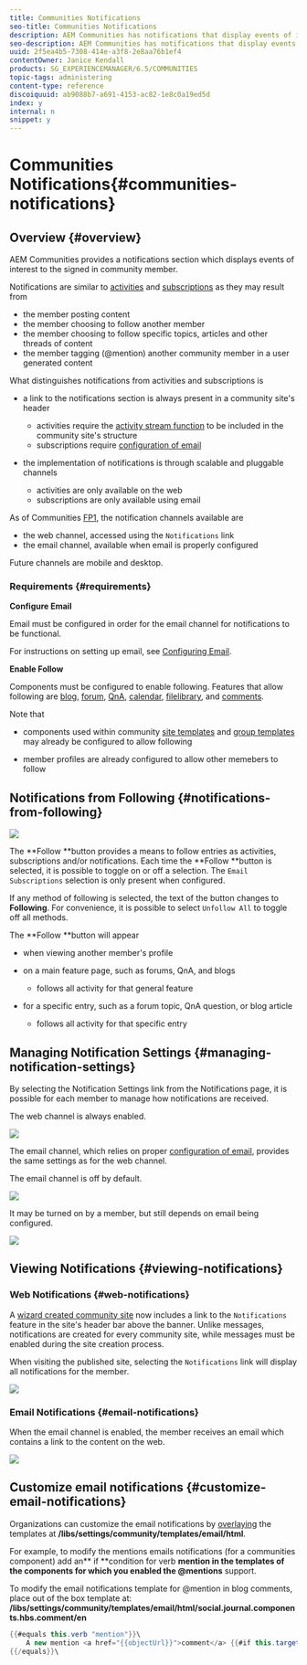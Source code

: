 ```yaml
---
title: Communities Notifications
seo-title: Communities Notifications
description: AEM Communities has notifications that display events of interest to the signed-in community member
seo-description: AEM Communities has notifications that display events of interest to the signed-in community member
uuid: 2f5ea4b5-7308-414e-a3f8-2e8aa76b1ef4
contentOwner: Janice Kendall
products: SG_EXPERIENCEMANAGER/6.5/COMMUNITIES
topic-tags: administering
content-type: reference
discoiquuid: ab9088b7-a691-4153-ac82-1e8c0a19ed5d
index: y
internal: n
snippet: y
---
```


# Communities Notifications{#communities-notifications}

## Overview {#overview}

AEM Communities provides a notifications section which displays events of interest to the signed in community member.

Notifications are similar to [activities](../../communities/using/essentials-activities.md) and [subscriptions](/communities/using/subscriptions.md) as they may result from

* the member posting content
* the member choosing to follow another member
* the member choosing to follow specific topics, articles and other threads of content
* the member tagging (@mention) another community member in a user generated content

What distinguishes notifications from activities and subscriptions is

* a link to the notifications section is always present in a community site's header

    * activities require the [activity stream function](../../communities/using/functions.md#activity-stream-function) to be included in the community site's structure
    * subscriptions require [configuration of email](/communities/using/email.md)

* the implementation of notifications is through scalable and pluggable channels

    * activities are only available on the web
    * subscriptions are only available using email

As of Communities [FP1](../../communities/using/deploy-communities.md#latestfeaturepack), the notification channels available are

* the web channel, accessed using the `Notifications` link
* the email channel, available when email is properly configured

Future channels are mobile and desktop.

### Requirements {#requirements}

**Configure Email**

Email must be configured in order for the email channel for notifications to be functional.

For instructions on setting up email, see [Configuring Email](../../communities/using/analytics.md).

**Enable Follow**

Components must be configured to enable following. Features that allow following are [blog](../../communities/using/blog-feature.md), [forum](../../communities/using/forum.md), [QnA](../../communities/using/working-with-qna.md), [calendar](../../communities/using/calendar.md), [filelibrary](../../communities/using/file-library.md), and [comments](../../communities/using/comments.md).

Note that

* components used within community [site templates](/communities/using/sites.md) and [group templates](../../communities/using/tools-groups.md) may already be configured to allow following

* member profiles are already configured to allow other memebers to follow

## Notifications from Following {#notifications-from-following}

![](assets/chlimage_1-243.png)

The **Follow **button provides a means to follow entries as activities, subscriptions and/or notifications. Each time the **Follow **button is selected, it is possible to toggle on or off a selection. The `Email Subscriptions` selection is only present when configured.

If any method of following is selected, the text of the button changes to **Following**. For convenience, it is possible to select `Unfollow All` to toggle off all methods.

The **Follow **button will appear

* when viewing another member's profile
* on a main feature page, such as forums, QnA, and blogs

    * follows all activity for that general feature

* for a specific entry, such as a forum topic, QnA question, or blog article

    * follows all activity for that specific entry

## Managing Notification Settings {#managing-notification-settings}

By selecting the Notification Settings link from the Notifications page, it is possible for each member to manage how notifications are received.

The web channel is always enabled.

![](assets/chlimage_1-244.png)

The email channel, which relies on proper [configuration of email](/communities/using/email.md), provides the same settings as for the web channel.

The email channel is off by default.

![](assets/chlimage_1-245.png)

It may be turned on by a member, but still depends on email being configured.

![](assets/chlimage_1-246.png) 

## Viewing Notifications {#viewing-notifications}

### Web Notifications {#web-notifications}

A [wizard created community site](../../communities/using/sites-console.md) now includes a link to the `Notifications` feature in the site's header bar above the banner. Unlike messages, notifications are created for every community site, while messages must be enabled during the site creation process.

When visiting the published site, selecting the `Notifications` link will display all notifications for the member.

![](assets/chlimage_1-247.png) 

### Email Notifications {#email-notifications}

When the email channel is enabled, the member receives an email which contains a link to the content on the web.

![](assets/chlimage_1-248.png) 

## Customize email notifications {#customize-email-notifications}

Organizations can customize the email notifications by [overlaying](/communities/using/client-customize.md#overlays) the templates at **/libs/settings/community/templates/email/html**.

For example, to modify the mentions emails notifications (for a communities component) add an** if **condition for verb **mention **in the templates of the components for which you enabled the** @mentions** support.

To modify the email notifications template for @mention in blog comments, place out of the box template at: **/libs/settings/community/templates/email/html/social.journal.components.hbs.comment/en**

```java
{{#equals this.verb "mention"}}\
    A new mention <a href="{{objectUrl}}">comment</a> {{#if this.target.properties.[jcr:title]}}to the article "{{{target.displayName}}}" {{/if}}was added by {{{user.name}}} on {{dateUtil this.published format="EEE, d MMM yyyy HH:mm:ss z"}}.\n \
{{/equals}}\
```

